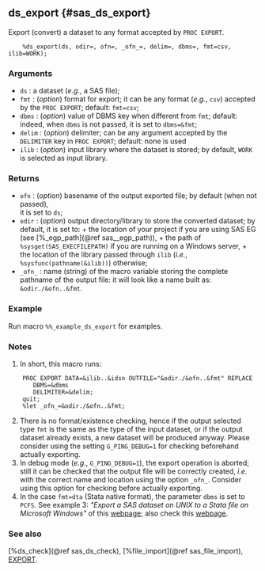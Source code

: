 ## ds_export {#sas_ds_export}
Export (convert) a dataset to any format accepted by `PROC EXPORT`.

~~~sas
	%ds_export(ds, odir=, ofn=, _ofn_=, delim=, dbms=, fmt=csv, ilib=WORK);
~~~

### Arguments
* `ds` : a dataset (_e.g._, a SAS file);
* `fmt` : (_option_) format for export; it can be any format (_e.g._, `csv`) accepted by
	the `PROC EXPORT`; default: `fmt=csv`;
* `dbms` : (_option_) value of DBMS key when different from `fmt`; default: indeed, when 
	`dbms` is not passed, it is set to `dbms=&fmt`;
* `delim` : (_option_) delimiter; can be any argument accepted by the `DELIMITER` key in 
	`PROC EXPORT`; default: none is used
* `ilib` : (_option_) input library where the dataset is stored; by default, `WORK` is 
	selected as input library.
 
### Returns
* `ofn` : (_option_) basename of the output exported file; by default (when not passed),	
	it is set to `ds`;
* `odir` : (_option_) output directory/library to store the converted dataset; by default,
	it is set to:
			+ the location of your project if you are using SAS EG (see [%_egp_path](@ref sas__egp_path)),
			+ the path of `%sysget(SAS_EXECFILEPATH)` if you are running on a Windows 
			server,
			+ the location of the library passed through `ilib` (_i.e._, `%sysfunc(pathname(&ilib))`) 
			otherwise;
* `_ofn_` : name (string) of the macro variable storing the complete pathname of the output 
	file: it will look like a name built as: `&odir./&ofn..&fmt`.

### Example
Run macro `%%_example_ds_export` for examples.

### Notes
1. In short, this macro runs:

~~~sas
	PROC EXPORT DATA=&ilib..&idsn OUTFILE="&odir./&ofn..&fmt" REPLACE
	   DBMS=&dbms
	   DELIMITER=&delim;
   	quit;
	%let _ofn_=&odir./&ofn..&fmt;	
~~~
2. There is no format/existence checking, hence if the output selected type `fmt` is the 
same as the type of the input dataset, or if the output dataset already exists, a new dataset 
will be produced anyway. Please consider using the setting `G_PING_DEBUG=1` for checking 
beforehand actually exporting.
3. In debug mode (_e.g._, `G_PING_DEBUG=1`), the export operation is aborted; still it can 
be checked that the output file will be correctly created, _i.e._ with the correct name and 
location using the option `_ofn_`. Consider using this option for checking before actually 
exporting. 
4. In the case `fmt=dta` (Stata native format), the parameter `dbms` is set to `PCFS`. 
See example 3: _"Export a SAS dataset on UNIX to a Stata file on Microsoft Windows"_ of 
this 
[webpage](https://support.sas.com/documentation/cdl/en/acpcref/63184/HTML/default/viewer.htm#a003103776.htm);
also check this [webpage](http://stats.idre.ucla.edu/other/mult-pkg/faq/how-do-i-use-a-sas-data-file-in-stata/).

### See also
[%ds_check](@ref sas_ds_check), [%file_import](@ref sas_file_import),
[EXPORT](http://support.sas.com/documentation/cdl/en/proc/61895/HTML/default/a000393174.htm).
